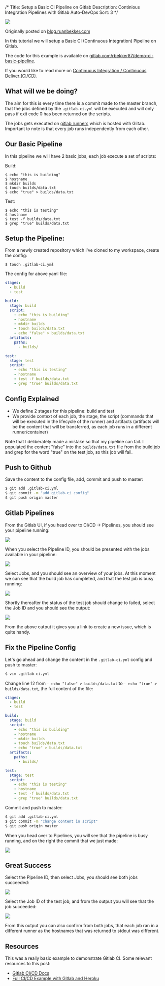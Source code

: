 /*
Title: Setup a Basic CI Pipeline on Gitlab
Description: Continious Integration Pipelines with Gitlab Auto-DevOps
Sort: 3
*/

![](https://user-images.githubusercontent.com/567298/50217968-0629f680-0393-11e9-8387-ad69937eb891.png)

Originally posted on [blog.ruanbekker.com](blog.ruanbekker.com)

In this tutorial we will setup a Basic CI (Continuous Integration) Pipeline on Gitlab.

The code for this example is available on [gitlab.com/rbekker87/demo-ci-basic-pipeline](https://gitlab.com/rbekker87/demo-ci-basic-pipeline).

If you would like to read more on [Continuous Integration / Continuous Deliver (CI/CD)](https://www.atlassian.com/continuous-delivery/continuous-integration).

## What will we be doing?

The aim for this is every time there is a commit made to the master branch, that the jobs defined by the `.gitlab-ci.yml` will be executed and will only pass if exit code 0 has been returned on the scripts.

The jobs gets executed on [gitlab runners](https://docs.gitlab.com/ee/ci/yaml/) which is hosted with Giltab. Important to note is that every job runs independently from each other.

## Our Basic Pipeline

In this pipeline we will have 2 basic jobs, each job execute a set of scripts:

Build:

```
$ echo "this is building"
$ hostname
$ mkdir builds
$ touch builds/data.txt
$ echo "true" > builds/data.txt
```

Test:

```
$ echo "this is testing"
$ hostname
$ test -f builds/data.txt
$ grep "true" builds/data.txt
```

## Setup the Pipeline:

From a newly created repository which i've cloned to my workspace, create the config:

```
$ touch .gitlab-ci.yml
```

The config for above yaml file:

```yaml
stages:
  - build
  - test

build:
  stage: build
  script:
    - echo "this is building"
    - hostname
    - mkdir builds
    - touch builds/data.txt
    - echo "false" > builds/data.txt
  artifacts:
    paths:
      - builds/

test:
  stage: test
  script:
    - echo "this is testing"
    - hostname
    - test -f builds/data.txt
    - grep "true" builds/data.txt
```

## Config Explained

- We define 2 stages for this pipeline: build and test
- We provide context of each job, the stage, the script (commands that will be executed in the lifecycle of the runner) and artifacts (artifacts will be the content that will be transferred, as each job runs in a different runner/container)

Note that I deliberately made a mistake so that my pipeline can fail. I populated the content "false" into the `builds/data.txt` file from the build job and grep for the word "true" on the test job, so this job will fail.

## Push to Github

Save the content to the config file, add, commit and push to master:

```bash
$ git add .gitlab-ci.yml
$ git commit -m "add gitlab-ci config"
$ git push origin master
```

## Gitlab Pipelines

From the Gitlab UI, if you head over to CI/CD -> Pipelines, you should see your pipeline running:

![](https://user-images.githubusercontent.com/567298/50216548-c103c580-038e-11e9-959b-ffdcf6038305.png)

When you select the Pipeline ID, you should be presented with the jobs available in your pipeline:

![](https://user-images.githubusercontent.com/567298/50216698-2ce62e00-038f-11e9-8cb5-8b67dc6e6e3d.png)

Select Jobs, and you should see an overview of your jobs. At this moment we can see that the build job has completed, and that the test job is busy running:

![](https://user-images.githubusercontent.com/567298/50216644-0922e800-038f-11e9-81d8-d40dd6ff0862.png)

Shortly thereafter the status of the test job should change to failed, select the Job ID and you should see the output:

![](https://user-images.githubusercontent.com/567298/50216833-89e1e400-038f-11e9-896f-9d36aad1c55d.png)

From the above output it gives you a link to create a new issue, which is quite handy.

## Fix the Pipeline Config

Let's go ahead and change the content in the `.gitlab-ci.yml` config and push to master:

```bash
$ vim .gitlab-ci.yml
```

Change line 12 from `- echo "false" > builds/data.txt` to `- echo "true" > builds/data.txt`, the full content of the file:

```yaml
stages:
  - build
  - test

build:
  stage: build
  script:
    - echo "this is building"
    - hostname
    - mkdir builds
    - touch builds/data.txt
    - echo "true" > builds/data.txt
  artifacts:
    paths:
      - builds/

test:
  stage: test
  script:
    - echo "this is testing"
    - hostname
    - test -f builds/data.txt
    - grep "true" builds/data.txt
```

Commit and push to master:

```bash
$ git add .gitlab-ci.yml
$ git commit -m "change content in script"
$ git push origin master
```

When you head over to Pipelines, you will see that the pipeline is busy running, and on the right the commit that we just made:

![](https://user-images.githubusercontent.com/567298/50217143-91ee5380-0390-11e9-8b08-08626984f176.png)

## Great Success

Select the Pipeline ID, then select Jobs, you should see both jobs succeeded:

![](https://user-images.githubusercontent.com/567298/50217299-f9a49e80-0390-11e9-871d-78423f0651c7.png)

Select the Job ID of the test job, and from the output you will see that the job succeeded:

![](https://user-images.githubusercontent.com/567298/50217268-eb568280-0390-11e9-972c-58f23ce39741.png)

From this output you can also confirm from both jobs, that each job ran in a different runner as the hostnames that was returned to stdout was different.

## Resources

This was a really basic example to demonstrate Gitlab CI. Some relevant resources to this post:

- [Gitlab CI/CD Docs](https://docs.gitlab.com/ee/ci/)
- [Full CI/CD Example with Gitlab and Heroku](https://hackernoon.com/setting-up-ci-cd-on-gitlab-step-by-step-guide-part-1-826385728223)
